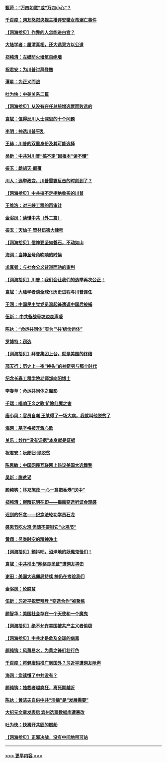 #### [甄莳：“万四如意”或“万四小心”？](../pages/nsc993/n12606091.md?t=12091802) 
#### [千百度：网友怒怼央视主播评安徽女孩溺亡事件](../pages/nsc993/n12605370.md?t=12091802) 
#### [【网海拾贝】作弊的人怎能进白宫？](../pages/nsc993/n12603546.md?t=12091802) 
#### [大陆学者：厘清真相，还大选双方以公道](../pages/nsc993/n12603475.md?t=12091802) 
#### [郑纯清：左媒防火墙筑自绝墙](../pages/nsc993/n12602226.md?t=12091802) 
#### [祝君安：为川普讨拜登檄](../pages/nsc993/n12602199.md?t=12091802) 
#### [潭星：为正义而战](../pages/nsc993/n12600926.md?t=12091802) 
#### [吐为快：中美关系二篇](../pages/nsc993/n12600908.md?t=12091802) 
#### [【网海拾贝】从没有在任总统增选票而败选的](../pages/nsc993/n12600435.md?t=12091802) 
#### [袁斌：值得反川人士深思的十个问题](../pages/nsc993/n12600332.md?t=12091802) 
#### [李明：神选川普平乱](../pages/nsc993/n12599751.md?t=12091802) 
#### [王赫：川普的双重身份及其可能选择](../pages/nsc993/n12599723.md?t=12091802) 
#### [吴新：中共对川普“搞不定”因根本“读不懂”](../pages/nsc993/n12599502.md?t=12091802) 
#### [振玉：鹧鸪天‧颠覆](../pages/nsc993/n12599494.md?t=12091802) 
#### [川人：选举政变，川普雷霆反击的时刻到了？](../pages/nsc993/n12599291.md?t=12091802) 
#### [【网海拾贝】中共搞不定拒绝收买的川普](../pages/nsc993/n12598955.md?t=12091802) 
#### [王维洛：对三峡工程的再审计](../pages/nsc993/n12598436.md?t=12091802) 
#### [金浴凤：读懂中共（外二篇）](../pages/nsc993/n12597943.md?t=12091802) 
#### [振玉：天仙子‧赞林伍德大律师](../pages/nsc993/n12597929.md?t=12091802) 
#### [【网海拾贝】信神要坚如磐石，不动如山](../pages/nsc993/n12597901.md?t=12091802) 
#### [海网：当神圣号角吹响的时候](../pages/nsc993/n12595891.md?t=12091802) 
#### [求真者：与社会公义背道而驰的审判](../pages/nsc993/n12595868.md?t=12091802) 
#### [【网海拾贝】川普：我们会让我们的选举再次公正！](../pages/nsc993/n12594930.md?t=12091802) 
#### [袁斌：大陆学者谈全球化历史进程与川普连任](../pages/nsc993/n12594690.md?t=12091802) 
#### [王涵：中国民主党党员温起锋遣返中国后被捕](../pages/nsc993/n12594540.md?t=12091802) 
#### [伍新： 中共备战号坟边哀声嚎](../pages/nsc993/n12593086.md?t=12091802) 
#### [陈达：“命运共同体”实为“‘共’统命运体”](../pages/nsc993/n12590865.md?t=12091802) 
#### [罗博特：窃选](../pages/nsc993/n12590619.md?t=12091802) 
#### [【网海拾贝】拜登集团上台，就是美国的终结](../pages/nsc993/n12589725.md?t=12091802) 
#### [邢天行：历史上一夜“换头”的神奇男与那个时代](../pages/nsc993/n12589424.md?t=12091802) 
#### [纪念长春工程学院老师邹向阳博士](../pages/nsc993/n12585390.md?t=12091802) 
#### [李春草：命运共同体之魔影](../pages/nsc993/n12585026.md?t=12091802) 
#### [千瑞：唱响正义之歌 铲除红魔之害](../pages/nsc993/n12585002.md?t=12091802) 
#### [唐小风：官员自嘲 王某得了一场大病，我就叫他脱贫了](../pages/nsc993/n12584981.md?t=12091802) 
#### [海网：基辛格被开激心歌](../pages/nsc993/n12584946.md?t=12091802) 
#### [关乐：炒作“没有证据”本身就是证据](../pages/nsc993/n12583146.md?t=12091802) 
#### [祝君安：阮郎归‧颂脱贫](../pages/nsc993/n12583119.md?t=12091802) 
#### [陈思敏：中国网民互联网上热议美国大选舞弊](../pages/nsc993/n12582845.md?t=12091802) 
#### [吴新：脱贫谣](../pages/nsc993/n12580839.md?t=12091802) 
#### [颜纯钩：林郑施政 一心一意把香港“送中”](../pages/nsc993/n12580805.md?t=12091802) 
#### [郑纯清：柳暗花明在即——揭露窃选听证会观感](../pages/nsc993/n12580795.md?t=12091802) 
#### [迟到的怀念——纪念法轮功学员石龙](../pages/nsc993/n12580245.md?t=12091802) 
#### [感恩节吃火鸡  但请不要叫它“火鸡节”](../pages/nsc993/n12580252.md?t=12091802) 
#### [黄翔：另类时空的精神净土](../pages/nsc993/n12578638.md?t=12091802) 
#### [【网海拾贝】颤抖吧，沼泽地的妖魔鬼怪们！](../pages/nsc993/n12578552.md?t=12091802) 
#### [袁斌：中共推出“网络良民证”遭网友抨击](../pages/nsc993/n12578511.md?t=12091802) 
#### [谢田：美国大选僵局持续 神仍在考验我们](../pages/nsc993/n12577432.md?t=12091802) 
#### [金浴凤：论脱贫](../pages/nsc993/n12576386.md?t=12091802) 
#### [伍新：习近平祝贺拜登 “窃选合作”被聚焦](../pages/nsc993/n12576358.md?t=12091802) 
#### [颜智华：美国社会存在一个天使和一个魔鬼](../pages/nsc993/n12574299.md?t=12091802) 
#### [【网海拾贝】绝不允许美国被共产主义者偷窃](../pages/nsc993/n12573396.md?t=12091802) 
#### [【网海拾贝】中共才是危及全球的病毒](../pages/nsc993/n12571204.md?t=12091802) 
#### [颜纯钩：风萧易水，为黄之锋们壮行色](../pages/nsc993/n12571487.md?t=12091802) 
#### [千百度：将健康码推广到国外？习近平遭网友呛声](../pages/nsc993/n12570808.md?t=12091802) 
#### [海网：您读懂了中共没有？](../pages/nsc993/n12570487.md?t=12091802) 
#### [颜纯钩：独裁者越疯狂，离死期越近](../pages/nsc993/n12569055.md?t=12091802) 
#### [陈达：黄洁夫自供中共“活摘”是“发展需要”](../pages/nsc993/n12568541.md?t=12091802) 
#### [大纪元文章发表后 宾州选票数据库遭篡改](../pages/nsc993/n12568105.md?t=12091802) 
#### [吐为快：快离开共匪的贼船](../pages/nsc993/n12568462.md?t=12091802) 
#### [【网海拾贝】正邪决战，没有中间地带可站](../pages/nsc993/n12568439.md?t=12091802) 

----
#### [ >>> 更早内容 <<< ](../indexes/nsc993-earlier.md)
